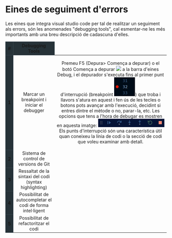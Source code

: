 <!-- TITLE: Eines de seguiment d'errors -->
<!-- SUBTITLE: Eines de seguiment d'errors -->

# Eines de seguiment d'errors
Les eines que integra visual studio code per tal de realitzar un seguiment als errors, són les anomenades "debugging tools", cal esmentar-ne les més importants amb una breu descripció de cadascuna d'elles. 
<br/>
<table style="text-align:center; margin:auto;">
  <thead>
    <tr>
			<th style="background-color:#263238; border: 1px solid #37474f; " scope="col">#</th>
      <th style="background-color:#263238; border: 1px solid #37474f; " scope="col">Debugging Tools</th>
    </tr>
  </thead>
  <tbody>
    <tr>
      <th style="background-color:#263238; border: 1px solid #37474f; " scope="row">1</th>
      <td>Marcar un breakpoint i iniciar el debugger</td>
			<td><p>Premeu F5 (Depura> Comença a depurar) o el botó Comença a depurar <img src="https://docs.microsoft.com/en-us/visualstudio/debugger/media/dbg-tour-start-debugging.png?view=vs-2017" /> a la barra d'eines Debug, i el depurador s'executa fins al primer punt d'interrupció (breakpoint <img src="/uploads/ngjnkdgafjlkfdh.png" />) que troba i llavors s'atura en aquest i fen ús de les tecles o botons pots avançar amb l'execució, decidint si entres dintre el mètode o no, parar-la, etc. Les opcions que tens a l'hora de debugar es mostren en aquesta imatge:
<img src="/uploads/idsg-8-riuteitoipre.png" />
			Els punts d'interrupció són una característica útil quan coneixeu la línia de codi o la secció de codi que voleu examinar amb detall.</p></td>
    </tr>
    <tr>
      <th style="background-color:#263238; border: 1px solid #37474f; vertical-align:middle" scope="row">2</th>
      <td>Sistema de control de versions de Git</td>
    </tr>
		 <tr>
      <th style="background-color:#263238; border: 1px solid #37474f; vertical-align:middle" scope="row">3</th>
      <td>Ressaltat de la sintaxi del codi (syntax highlighting)</td>
    </tr>
		 <tr>
      <th style="background-color:#263238; border: 1px solid #37474f; vertical-align:middle" scope="row">4</th>
      <td>Possibilitat de autocompletar el codi de forma intel·ligent</td>
    </tr>
		<tr>
      <th style="background-color:#263238; border: 1px solid #37474f; vertical-align:middle" scope="row">5</th>
      <td>Possibilitat de refactoritzar el codi</td>
    </tr>
  </tbody>
</table>
<br/>